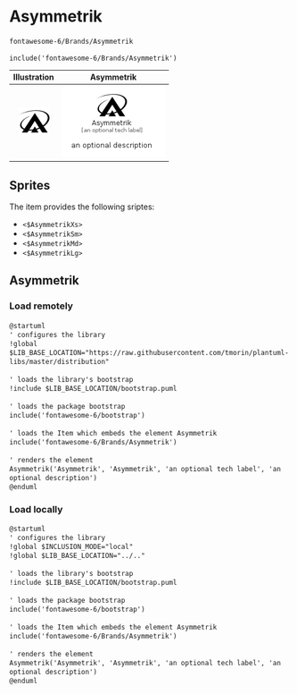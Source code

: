 # Asymmetrik


```text
fontawesome-6/Brands/Asymmetrik
```

```text
include('fontawesome-6/Brands/Asymmetrik')
```



| Illustration | Asymmetrik |
| :---: | :---: |
| ![illustration for Illustration](../../fontawesome-6/Brands/Asymmetrik.png) | ![illustration for Asymmetrik](../../fontawesome-6/Brands/Asymmetrik.Local.png) |



## Sprites
The item provides the following sriptes:

- `<$AsymmetrikXs>`
- `<$AsymmetrikSm>`
- `<$AsymmetrikMd>`
- `<$AsymmetrikLg>`





## Asymmetrik

### Load remotely
```plantuml
@startuml
' configures the library
!global $LIB_BASE_LOCATION="https://raw.githubusercontent.com/tmorin/plantuml-libs/master/distribution"

' loads the library's bootstrap
!include $LIB_BASE_LOCATION/bootstrap.puml

' loads the package bootstrap
include('fontawesome-6/bootstrap')

' loads the Item which embeds the element Asymmetrik
include('fontawesome-6/Brands/Asymmetrik')

' renders the element
Asymmetrik('Asymmetrik', 'Asymmetrik', 'an optional tech label', 'an optional description')
@enduml
```

### Load locally
```plantuml
@startuml
' configures the library
!global $INCLUSION_MODE="local"
!global $LIB_BASE_LOCATION="../.."

' loads the library's bootstrap
!include $LIB_BASE_LOCATION/bootstrap.puml

' loads the package bootstrap
include('fontawesome-6/bootstrap')

' loads the Item which embeds the element Asymmetrik
include('fontawesome-6/Brands/Asymmetrik')

' renders the element
Asymmetrik('Asymmetrik', 'Asymmetrik', 'an optional tech label', 'an optional description')
@enduml
```

